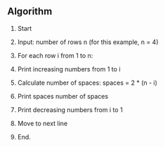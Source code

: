 ## Algorithm
1. Start

2. Input: number of rows n (for this example, n = 4)
3. For each row i from 1 to n:

4. Print increasing numbers from 1 to i
5. Calculate number of spaces: spaces = 2 * (n - i)

6. Print spaces number of spaces
7. Print decreasing numbers from i to 1
8. Move to next line

9. End.
